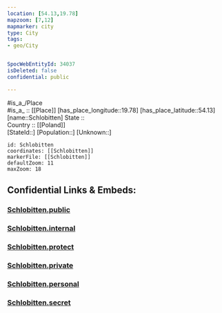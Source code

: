 ```yaml
---
location: [54.13,19.78] 
mapzoom: [7,12] 
mapmarker: city 
type: City
tags:
- geo/City


SpocWebEntityId: 34037
isDeleted: false
confidential: public

---
```

#is_a_/Place  
#is_a_ :: [[Place]] 
[has_place_longitude::19.78] 
[has_place_latitude::54.13] 
[name::Schlobitten] 
State ::  
Country :: [[Poland]]  
[StateId::] 
[Population::] 
[Unknown::] 


```leaflet
id: Schlobitten
coordinates: [[Schlobitten]] 
markerFile: [[Schlobitten]] 
defaultZoom: 11 
maxZoom: 18
```


## Confidential Links & Embeds: 

### [Schlobitten.public](/_public/\Earth\Continent\Europe\Europe~East\Poland\Provinces~Poland\Warmian-Masurian\CitySchlobitten.public.md) 

### [Schlobitten.internal](/_internal/\Earth\Continent\Europe\Europe~East\Poland\Provinces~Poland\Warmian-Masurian\CitySchlobitten.internal.md) 

### [Schlobitten.protect](/_protect/\Earth\Continent\Europe\Europe~East\Poland\Provinces~Poland\Warmian-Masurian\CitySchlobitten.protect.md) 

### [Schlobitten.private](/_private/\Earth\Continent\Europe\Europe~East\Poland\Provinces~Poland\Warmian-Masurian\CitySchlobitten.private.md) 

### [Schlobitten.personal](/_personal/\Earth\Continent\Europe\Europe~East\Poland\Provinces~Poland\Warmian-Masurian\CitySchlobitten.personal.md) 

### [Schlobitten.secret](/_secret/\Earth\Continent\Europe\Europe~East\Poland\Provinces~Poland\Warmian-Masurian\CitySchlobitten.secret.md)

